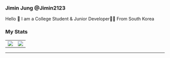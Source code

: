 ### Jimin Jung @Jimin2123

Hello 👋 I am a College Student & Junior Developer🧑‍💻 From South Korea

### My Stats

<table>
  <tr>
    <td>
      <img src="https://grs.quantumly.dev/api/?username=jimin2123&show_icons=true&title_color=4F8CC9&text_color=9f9f9f&bg_color=00000000&hide_border=true&icon_color=4F8CC9&hide_title=true&count_private=true" />
    </td>
    <td>
      <img src="https://github-readme-stats.vercel.app/api/wakatime?username=Dev_jimin&layout=compact&title_color=4F8CC9&text_color=9f9f9f&bg_color=00000000&hide_border=true&icon_color=4F8CC9&custom_title=Weekly%20Development"/>
    </td>
  </tr>
</table>

<hr/>

<div align="center">
